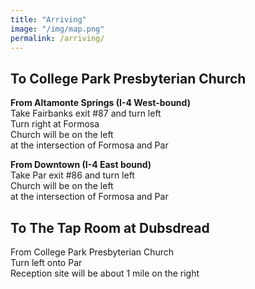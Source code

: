 ```yaml
---
title: "Arriving"
image: "/img/map.png"
permalink: /arriving/
---
```


## To College Park Presbyterian Church

**From Altamonte Springs (I-4 West-bound)**  
Take Fairbanks exit #87 and turn left  
Turn right at Formosa  
Church will be on the left  
at the intersection of Formosa and Par

**From Downtown (I-4 East bound)**  
Take Par exit #86 and turn left  
Church will be on the left  
at the intersection of Formosa and Par

## To The Tap Room at Dubsdread

From College Park Presbyterian Church  
Turn left onto Par  
Reception site will be about 1 mile on the right

